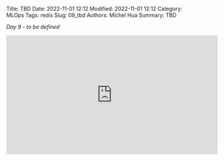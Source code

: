 Title: TBD
Date: 2022-11-01 12:12
Modified: 2022-11-01 12:12
Category: MLOps
Tags: redis
Slug: 09_tbd
Authors: Michel Hua
Summary: TBD

_Day 9 - to be defined_

<iframe width="560" height="315" src="https://www.youtube.com/embed/Xm7CVy5iuio" title="YouTube video player" frameborder="0" allow="accelerometer; autoplay; clipboard-write; encrypted-media; gyroscope; picture-in-picture" allowfullscreen></iframe>
